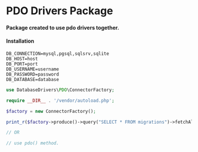 # PDO Drivers Package

#### Package created to use pdo drivers together.

#### Installation


````dotenv
DB_CONNECTION=mysql,pgsql,sqlsrv,sqlite
DB_HOST=host
DB_PORT=port
DB_USERNAME=username
DB_PASSWORD=password
DB_DATABASE=database
````


```php
use DatabaseDrivers\PDO\ConnectorFactory;

require __DIR__ . '/vendor/autoload.php';

$factory = new ConnectorFactory();

print_r($factory->produce()->query("SELECT * FROM migrations")->fetchAll());

// OR

// use pdo() method.

```